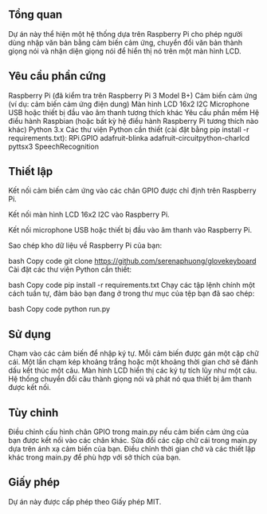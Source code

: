 ## Tổng quan
Dự án này thể hiện một hệ thống dựa trên Raspberry Pi cho phép người dùng nhập văn bản bằng cảm biến cảm ứng, chuyển đổi văn bản thành giọng nói và nhận diện giọng nói để hiển thị nó trên một màn hình LCD.

## Yêu cầu phần cứng
Raspberry Pi (đã kiểm tra trên Raspberry Pi 3 Model B+)
Cảm biến cảm ứng (ví dụ: cảm biến cảm ứng điện dung)
Màn hình LCD 16x2 I2C
Microphone USB hoặc thiết bị đầu vào âm thanh tương thích khác
Yêu cầu phần mềm
Hệ điều hành Raspbian (hoặc bất kỳ hệ điều hành Raspberry Pi tương thích nào khác)
Python 3.x
Các thư viện Python cần thiết (cài đặt bằng pip install -r requirements.txt):
RPi.GPIO
adafruit-blinka
adafruit-circuitpython-charlcd
pyttsx3
SpeechRecognition
## Thiết lập
Kết nối cảm biến cảm ứng vào các chân GPIO được chỉ định trên Raspberry Pi.

Kết nối màn hình LCD 16x2 I2C vào Raspberry Pi.

Kết nối microphone USB hoặc thiết bị đầu vào âm thanh vào Raspberry Pi.

Sao chép kho dữ liệu về Raspberry Pi của bạn:

bash
Copy code
git clone https://github.com/serenaphuong/glovekeyboard
Cài đặt các thư viện Python cần thiết:

bash
Copy code
pip install -r requirements.txt
Chạy các tập lệnh chính một cách tuần tự, đảm bảo bạn đang ở trong thư mục của tệp bạn đã sao chép:

bash
Copy code
python run.py

## Sử dụng
Chạm vào các cảm biến để nhập ký tự. Mỗi cảm biến được gán một cặp chữ cái.
Một lần chạm kép khoảng trắng hoặc một khoảng thời gian chờ sẽ đánh dấu kết thúc một câu.
Màn hình LCD hiển thị các ký tự tích lũy như một câu.
Hệ thống chuyển đổi câu thành giọng nói và phát nó qua thiết bị âm thanh được kết nối.
## Tùy chỉnh
Điều chỉnh cấu hình chân GPIO trong main.py nếu cảm biến cảm ứng của bạn được kết nối vào các chân khác.
Sửa đổi các cặp chữ cái trong main.py dựa trên ánh xạ cảm biến của bạn.
Điều chỉnh thời gian chờ và các thiết lập khác trong main.py để phù hợp với sở thích của bạn.
## Giấy phép
Dự án này được cấp phép theo Giấy phép MIT.






